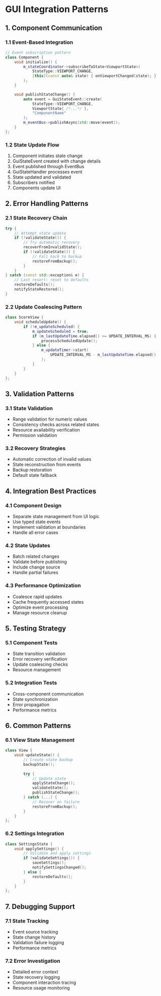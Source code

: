 # GUI Integration Patterns

## 1. Component Communication

### 1.1 Event-Based Integration
```cpp
// Event subscription pattern
class Component {
    void initialize() {
        m_stateCoordinator->subscribeToState<ViewportState>(
            StateType::VIEWPORT_CHANGE,
            [this](const auto& state) { onViewportChanged(state); }
        );
    }

    void publishStateChange() {
        auto event = GuiStateEvent::create(
            StateType::VIEWPORT_CHANGE,
            ViewportState{ /*...*/ },
            "ComponentName"
        );
        m_eventBus->publishAsync(std::move(event));
    }
};
```

### 1.2 State Update Flow
1. Component initiates state change
2. GuiStateEvent created with change details
3. Event published through EventBus
4. GuiStateHandler processes event
5. State updated and validated
6. Subscribers notified
7. Components update UI

## 2. Error Handling Patterns

### 2.1 State Recovery Chain
```cpp
try {
    // Attempt state update
    if (!validateState()) {
        // Try automatic recovery
        recoverFromInvalidState();
        if (!validateState()) {
            // Fall back to backup
            restoreFromBackup();
        }
    }
} catch (const std::exception& e) {
    // Last resort: reset to defaults
    restoreDefaults();
    notifyStateRestored();
}
```

### 2.2 Update Coalescing Pattern
```cpp
class ScoreView {
    void scheduleUpdate() {
        if (!m_updateScheduled) {
            m_updateScheduled = true;
            if (m_lastUpdateTime.elapsed() >= UPDATE_INTERVAL_MS) {
                processScheduledUpdate();
            } else {
                m_updateTimer->start(
                    UPDATE_INTERVAL_MS - m_lastUpdateTime.elapsed()
                );
            }
        }
    }
};
```

## 3. Validation Patterns

### 3.1 State Validation
- Range validation for numeric values
- Consistency checks across related states
- Resource availability verification
- Permission validation

### 3.2 Recovery Strategies
- Automatic correction of invalid values
- State reconstruction from events
- Backup restoration
- Default state fallback

## 4. Integration Best Practices

### 4.1 Component Design
- Separate state management from UI logic
- Use typed state events
- Implement validation at boundaries
- Handle all error cases

### 4.2 State Updates
- Batch related changes
- Validate before publishing
- Include change source
- Handle partial failures

### 4.3 Performance Optimization
- Coalesce rapid updates
- Cache frequently accessed states
- Optimize event processing
- Manage resource cleanup

## 5. Testing Strategy

### 5.1 Component Tests
- State transition validation
- Error recovery verification
- Update coalescing checks
- Resource management

### 5.2 Integration Tests
- Cross-component communication
- State synchronization
- Error propagation
- Performance metrics

## 6. Common Patterns

### 6.1 View State Management
```cpp
class View {
    void updateState() {
        // Create state backup
        backupState();
        
        try {
            // Update state
            applyStateChange();
            validateState();
            publishStateChange();
        } catch (...) {
            // Recover on failure
            restoreFromBackup();
        }
    }
};
```

### 6.2 Settings Integration
```cpp
class SettingsState {
    void applySettings() {
        // Validate and apply settings
        if (validateSettings()) {
            saveSettings();
            notifySettingsChanged();
        } else {
            restoreDefaults();
        }
    }
};
```

## 7. Debugging Support

### 7.1 State Tracking
- Event source tracking
- State change history
- Validation failure logging
- Performance metrics

### 7.2 Error Investigation
- Detailed error context
- State recovery logging
- Component interaction tracing
- Resource usage monitoring